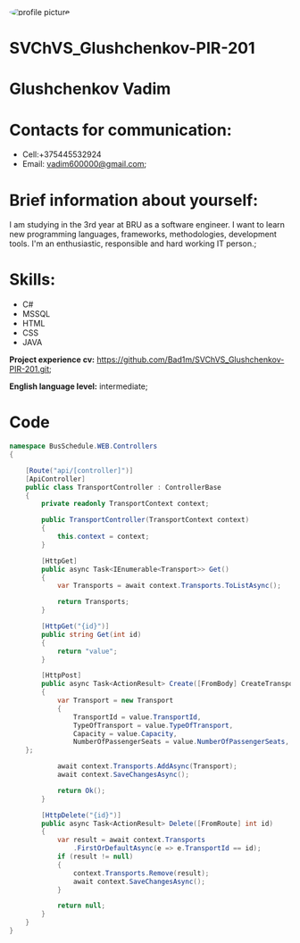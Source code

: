 <img style="border-style: none; max-height: 9em; border-radius: 50%; margin-right: 2em;" id="photo" src="https://sun1.mts-by-minsk.userapi.com/s/v1/if1/NWWNhTqfuBhIsmEwyLDwBTtA46gCxgKK4_TU75LAEuN-37gl9GVkSbkE3XbFEgnUjBcPR_XC.jpg?size=200x200&quality=96&crop=320,0,1920,1920&ava=1" alt="profile picture"/>

# SVChVS_Glushchenkov-PIR-201

# Glushchenkov Vadim

# Contacts for communication:

- Cell:+375445532924
- Email: vadim600000@gmail.com;

# Brief information about yourself:

I am studying in the 3rd year at BRU as a software engineer. I want to learn new programming languages, frameworks, methodologies, development tools. I'm an enthusiastic, responsible and hard working IT person.;

# Skills:

- C#
- MSSQL
- HTML
- CSS
- JAVA

**Project experience cv:** https://github.com/Bad1m/SVChVS_Glushchenkov-PIR-201.git;

**English language level:** intermediate;

# Code

```C#
namespace BusSchedule.WEB.Controllers
{

    [Route("api/[controller]")]
    [ApiController]
    public class TransportController : ControllerBase
    {
        private readonly TransportContext context;

        public TransportController(TransportContext context)
        {
            this.context = context;
        }

        [HttpGet]
        public async Task<IEnumerable<Transport>> Get()
        {
            var Transports = await context.Transports.ToListAsync();

            return Transports;
        }

        [HttpGet("{id}")]
        public string Get(int id)
        {
            return "value";
        }

        [HttpPost]
        public async Task<ActionResult> Create([FromBody] CreateTransportRequest value)
        {
            var Transport = new Transport
            {
                TransportId = value.TransportId,
                TypeOfTransport = value.TypeOfTransport,
                Capacity = value.Capacity,
                NumberOfPassengerSeats = value.NumberOfPassengerSeats,
    };

            await context.Transports.AddAsync(Transport);
            await context.SaveChangesAsync();

            return Ok();
        }

        [HttpDelete("{id}")]
        public async Task<ActionResult> Delete([FromRoute] int id)
        {
            var result = await context.Transports
                .FirstOrDefaultAsync(e => e.TransportId == id);
            if (result != null)
            {
                context.Transports.Remove(result);
                await context.SaveChangesAsync();
            }

            return null;
        }
    }
}
```
